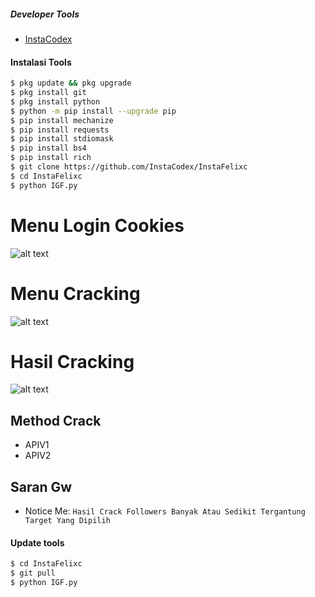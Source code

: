 ##### Developer Tools
- [InstaCodex]()
#### Instalasi Tools
``` bash
$ pkg update && pkg upgrade
$ pkg install git
$ pkg install python
$ python -m pip install --upgrade pip
$ pip install mechanize
$ pip install requests
$ pip install stdiomask
$ pip install bs4
$ pip install rich
$ git clone https://github.com/InstaCodex/InstaFelixc
$ cd InstaFelixc
$ python IGF.py
```
# Menu Login Cookies
![alt text](https://raw.githubusercontent.com/InstaCodex/InstaFelixc/main/Screenshot/LoginCookies.jpg?raw=true)

# Menu Cracking
![alt text](https://raw.githubusercontent.com/InstaCodex/InstaFelixc/main/Screenshot/MenuCracking.jpg?raw=true)

# Hasil Cracking
![alt text](https://raw.githubusercontent.com/InstaCodex/InstaFelixc/main/Screenshot/HasilCracking.jpg?raw=true)

## Method Crack
-  APIV1
-  APIV2

## Saran Gw
- Notice Me: ```Hasil Crack Followers Banyak Atau Sedikit Tergantung Target Yang Dipilih```

#### Update tools
``` bash
$ cd InstaFelixc
$ git pull
$ python IGF.py
